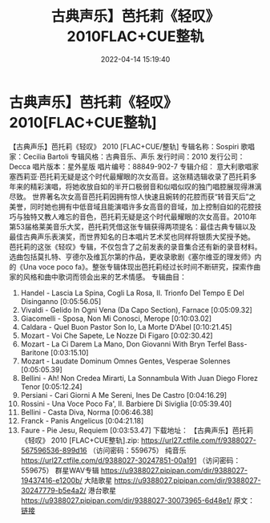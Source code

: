 ﻿---
title: 古典声乐】芭托莉《轻叹》2010FLAC+CUE整轨
date: 2022-04-14 15:19:40
categories: 古典音乐、新世纪、纯音雅乐
tags: 纯音雅乐
---
# 古典声乐】芭托莉《轻叹》2010[FLAC+CUE整轨]

【古典声乐】芭托莉《轻叹》 2010
[FLAC+CUE/整轨]
专辑名称：Sospiri
歌唱家：Cecilia
Bartoli
专辑风格：古典音乐、声乐
发行时间：2010
发行公司：Decca
唱片版本：星外星版
唱片编号：88849-902-7
专辑介绍：
意大利歌唱家塞西莉亚·芭托莉无疑是这个时代最耀眼的次女高音。这张精选辑收录了芭托莉多年来的精彩演唱，将她收放自如的半开口极弱音和似唱似叹的独门唱腔展现得淋漓尽致。
世界著名次女高音芭托莉因拥有惊人快速且婉转的花腔而获“转音天后”之美誉，同时她也拥有中低音域且能演唱许多女高音的音域，加上控制自如的花腔技巧与独特又教人难忘的音色，芭托莉无疑是这个时代最耀眼的次女高音。2010年第53届格莱美音乐大奖，芭托莉凭借这张专辑获得两项提名：最佳古典专辑以及最佳古典声乐表演奖，而世界知名的日本唱片艺术奖也同样将银质大奖授予她。
芭托莉的这张《轻叹》专辑，不仅包含了之前发表的录音集合还有新的录音材料。选曲包括莫扎特、亨德尔及维瓦尔第的作品，更收录歌剧《塞尔维亚的理发师》内的《Una
voce poco
fa》。整张专辑体现出芭托莉经过长时间不断研究，探索作曲家的风格和曲中歌词而领会出来的艺术情感。
专辑曲目：
01. Handel - Lascia La Spina,
Cogli La Rosa, II. Trionfo Del Tempo E Del
Disinganno
[0:05:56.05]
02. Vivaldi - Gelido In Ogni
Vena (Da Capo Section), Farnace
[0:05:09.32]
03. Giacomelli - Sposa, Non Mi
Conosci, Merope
[0:10:03.02]
04. Caldara - Quel Buon Pastor
Son Io, La Morte D'Abel
[0:10:21.45]
05. Mozart - Voi Che Sapete, Le
Nozze Di Figaro
[0:02:30.42]
06. Mozart - La Ci Darem La
Mano, Don Giovanni With Bryn Terfel Bass-Baritone
[0:03:15.10]
07. Mozart - Laudate Dominum
Omnes Gentes, Vesperae Solennes
[0:05:05.39]
08. Bellini - Ah! Non Credea
Mirarti, La Sonnambula With Juan Diego Florez
Tenor
[0:05:12.24]
09. Persiani - Cari Giorni A Me
Sereni, Ines De Castro
[0:04:16.29]
10. Rossini - Una Voce Poco
Fa', II. Barbiere Di Siviglia
[0:05:39.40]
11. Bellini - Casta Diva,
Norma
[0:06:46.38]
12. Franck - Panis
Angelicus
[0:04:21.18]
13. Faure - Pie Jesu,
Requiem
[0:03:53.47]
下载地址：
【古典声乐】芭托莉《轻叹》 2010
[FLAC+CUE整轨].zip: https://url27.ctfile.com/f/9388027-567596536-899d16
（访问密码：559675）
纯音乐
https://url27.ctfile.com/d/9388027-30247851-00a191
（访问密码：559675）
群星WAV专辑
https://u9388027.pipipan.com/dir/9388027-19437416-e1200b/
大陆歌星
https://u9388027.pipipan.com/dir/9388027-30247779-b5e4a2/
港台歌星
https://u9388027.pipipan.com/dir/9388027-30073965-6d48e1/
原文：[链接](https://blog.sina.com.cn/s/blog_1647c7e7601030wns.html)